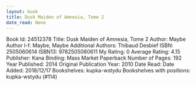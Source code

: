 ```yaml
---
layout: book
title: Dusk Maiden of Amnesia, Tome 2
date_read: None
---
```


Book Id: 24512378
Title: Dusk Maiden of Amnesia, Tome 2
Author: Maybe
Author l-f: Maybe, Maybe
Additional Authors: Thibaud Desbief
ISBN: 2505060614
ISBN13: 9782505060611
My Rating: 0
Average Rating: 4.15
Publisher: Kana
Binding: Mass Market Paperback
Number of Pages: 192
Year Published: 2014
Original Publication Year: 2010
Date Read: 
Date Added: 2018/12/17
Bookshelves: kupka-wstydu
Bookshelves with positions: kupka-wstydu (#114)

